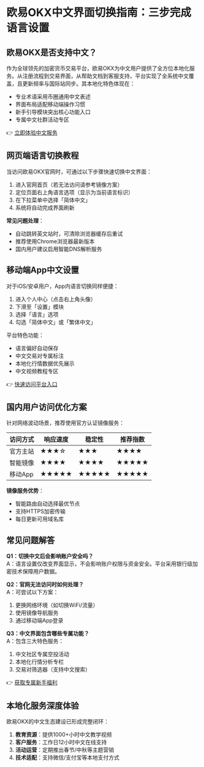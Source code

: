 # 欧易OKX中文界面切换指南：三步完成语言设置

## 欧易OKX是否支持中文？
作为全球领先的加密货币交易平台，欧易OKX为中文用户提供了全方位本地化服务。从注册流程到交易界面，从帮助文档到客服支持，平台实现了全系统中文覆盖，且更新频率与国际站同步。其本地化特色体现在：

- 专业术语采用币圈通用中文表述
- 界面布局适配移动端操作习惯
- 新手引导模块突出核心功能入口
- 专属中文社群活动专区

👉 [立即体验中文服务](https://bit.ly/okx_welcome)

## 网页端语言切换教程
当访问欧易OKX官网时，可通过以下步骤快速切换中文界面：

1. 进入官网首页（若无法访问请参考镜像方案）
2. 定位页面右上角语言选项（显示为当前语言标识）
3. 在下拉菜单中选择「简体中文」
4. 系统将自动完成界面刷新

**常见问题处理**：
- 自动跳转英文站时，可清除浏览器缓存后重试
- 推荐使用Chrome浏览器最新版本
- 国内用户建议启用智能DNS解析服务

## 移动端App中文设置
对于iOS/安卓用户，App内语言切换同样便捷：

1. 进入个人中心（点击右上角头像）
2. 下滑至「设置」模块
3. 选择「语言」选项
4. 勾选「简体中文」或「繁体中文」

平台特色功能：
- 语言偏好自动保存
- 中文交易对专属标注
- 本地化行情数据优先展示
- 中文视频教程专区

👉 [快速访问平台入口](https://bit.ly/okx_welcome)

## 国内用户访问优化方案
针对网络波动场景，推荐使用官方认证镜像服务：

| 访问方式 | 响应速度 | 稳定性 | 推荐指数 |
|---------|----------|--------|----------|
| 官方主站 | ★★★☆     | ★★★    | ★★★★     |
| 智能镜像 | ★★★★     | ★★★★   | ★★★★★    |
| 移动App  | ★★★★★    | ★★★★★  | ★★★★★    |

**镜像服务优势**：
- 智能路由自动选择最优节点
- 支持HTTPS加密传输
- 每日更新可用域名库

## 常见问题解答
**Q1：切换中文后会影响账户安全吗？**  
A：语言设置仅改变界面显示，不会影响账户权限与资金安全。平台采用银行级加密技术保障用户数据。

**Q2：官网无法访问时如何处理？**  
A：可尝试以下方案：
1. 更换网络环境（如切换WiFi/流量）
2. 使用镜像导航服务
3. 通过移动端App登录

**Q3：中文界面包含哪些专属功能？**  
A：包含三大特色服务：
1. 中文社区专属空投活动
2. 本地化行情分析专栏
3. 交易对筛选器（支持中文搜索）

👉 [获取专属新手福利](https://bit.ly/okx_welcome)

## 本地化服务深度体验
欧易OKX的中文生态建设已形成完整闭环：
1. **教育资源**：提供1000+小时中文教学视频
2. **客户服务**：工作日12小时中文在线支持
3. **活动运营**：定期推出春节/中秋等主题营销
4. **技术适配**：支持微信/支付宝等本地支付方式
